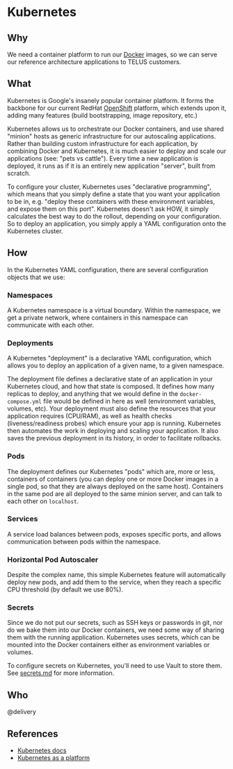 # Kubernetes

## Why

We need a container platform to run our [Docker](docker.md) images, so we can serve our reference architecture applications to TELUS customers.

## What

Kubernetes is Google's insanely popular container platform. It forms the backbone for our current RedHat [OpenShift](openshift.md) platform, which extends upon it, adding many features (build bootstrapping, image repository, etc.)

Kubernetes allows us to orchestrate our Docker containers, and use shared "minion" hosts as generic infrastructure for our autoscaling applications. Rather than building custom infrastructure for each application, by combining Docker and Kubernetes, it is much easier to deploy and scale our applications (see: "pets vs cattle"). Every time a new application is deployed, it runs as if it is an entirely new application "server", built from scratch.

To configure your cluster, Kubernetes uses "declarative programming", which means that you simply define a state that you want your application to be in, e.g. "deploy these containers with these environment variables, and expose them on this port". Kubernetes doesn't ask HOW, it simply calculates the best way to do the rollout, depending on your configuration. So to deploy an application, you simply apply a YAML configuration onto the Kubernetes cluster.

## How

In the Kubernetes YAML configuration, there are several configuration objects that we use:

### Namespaces

A Kubernetes namespace is a virtual boundary. Within the namespace, we get a private network, where containers in this namespace can communicate with each other.

### Deployments

A Kubernetes "deployment" is a declarative YAML configuration, which allows you to deploy an application of a given name, to a given namespace.

The deployment file defines a declarative state of an application in your Kubernetes cloud, and how that state is composed. It defines how many replicas to deploy, and anything that we would define in the `docker-compose.yml` file would be defined in here as well (environment variables, volumes, etc). Your deployment must also define the resources that your application requires (CPU/RAM), as well as health checks (liveness/readiness probes) which ensure your app is running. Kubernetes then automates the work in deploying and scaling your application. It also saves the previous deployment in its history, in order to facilitate rollbacks.

### Pods

The deployment defines our Kubernetes "pods" which are, more or less, containers of containers (you can deploy one or more Docker images in a single pod, so that they are always deployed on the same host). Containers in the same pod are all deployed to the same minion server, and can talk to each other on `localhost`.

### Services

A service load balances between pods, exposes specific ports, and allows communication between pods within the namespace.

### Horizontal Pod Autoscaler

Despite the complex name, this simple Kubernetes feature will automatically deploy new pods, and add them to the service, when they reach a specific CPU threshold (by default we use 80%).

### Secrets

Since we do not put our secrets, such as SSH keys or passwords in git, nor do we bake them into our Docker containers, we need some way of sharing them with the running application. Kubernetes uses secrets, which can be mounted into the Docker containers either as environment variables or volumes.

To configure secrets on Kubernetes, you'll need to use Vault to store them. See [secrets.md](secrets.md) for more information.

## Who

@delivery

## References

- [Kubernetes docs](https://kubernetes.io/docs/home/)
- [Kubernetes as a platform](https://kubernetes.io/docs/concepts/overview/what-is-kubernetes/#how-is-kubernetes-a-platform)

